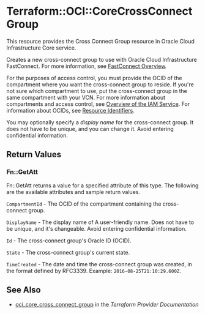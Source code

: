 # Terraform::OCI::CoreCrossConnectGroup

This resource provides the Cross Connect Group resource in Oracle Cloud Infrastructure Core service.

Creates a new cross-connect group to use with Oracle Cloud Infrastructure
FastConnect. For more information, see
[FastConnect Overview](https://docs.cloud.oracle.com/iaas/Content/Network/Concepts/fastconnect.htm).

For the purposes of access control, you must provide the OCID of the
compartment where you want the cross-connect group to reside. If you're
not sure which compartment to use, put the cross-connect group in the
same compartment with your VCN. For more information about
compartments and access control, see
[Overview of the IAM Service](https://docs.cloud.oracle.com/iaas/Content/Identity/Concepts/overview.htm).
For information about OCIDs, see
[Resource Identifiers](https://docs.cloud.oracle.com/iaas/Content/General/Concepts/identifiers.htm).

You may optionally specify a *display name* for the cross-connect group.
It does not have to be unique, and you can change it. Avoid entering confidential information.

## Return Values

### Fn::GetAtt

Fn::GetAtt returns a value for a specified attribute of this type. The following are the available attributes and sample return values.

`CompartmentId` - The OCID of the compartment containing the cross-connect group.

`DisplayName` - The display name of A user-friendly name. Does not have to be unique, and it's changeable. Avoid entering confidential information.

`Id` - The cross-connect group's Oracle ID (OCID).

`State` - The cross-connect group's current state.

`TimeCreated` - The date and time the cross-connect group was created, in the format defined by RFC3339.  Example: `2016-08-25T21:10:29.600Z`.

## See Also

* [oci_core_cross_connect_group](https://www.terraform.io/docs/providers/oci/r/core_cross_connect_group.html) in the _Terraform Provider Documentation_